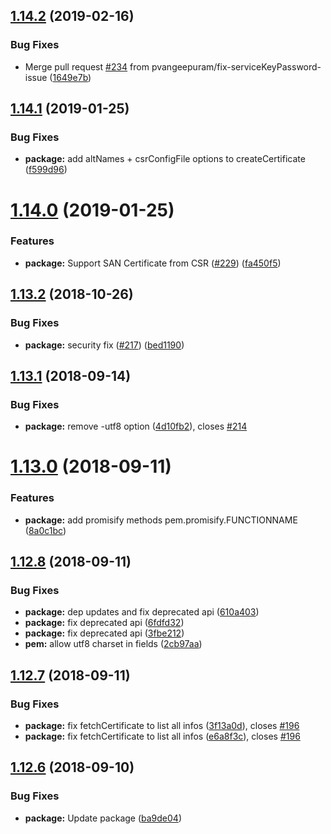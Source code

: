 ## [1.14.2](https://github.com/Dexus/pem/compare/v1.14.1...v1.14.2) (2019-02-16)


### Bug Fixes

* Merge pull request [#234](https://github.com/Dexus/pem/issues/234) from pvangeepuram/fix-serviceKeyPassword-issue ([1649e7b](https://github.com/Dexus/pem/commit/1649e7b))

## [1.14.1](https://github.com/Dexus/pem/compare/v1.14.0...v1.14.1) (2019-01-25)


### Bug Fixes

* **package:** add altNames + csrConfigFile options to createCertificate ([f599d96](https://github.com/Dexus/pem/commit/f599d96))

# [1.14.0](https://github.com/Dexus/pem/compare/v1.13.2...v1.14.0) (2019-01-25)


### Features

* **package:** Support SAN Certificate from CSR ([#229](https://github.com/Dexus/pem/issues/229)) ([fa450f5](https://github.com/Dexus/pem/commit/fa450f5))

## [1.13.2](https://github.com/Dexus/pem/compare/v1.13.1...v1.13.2) (2018-10-26)


### Bug Fixes

* **package:** security fix ([#217](https://github.com/Dexus/pem/issues/217)) ([bed1190](https://github.com/Dexus/pem/commit/bed1190))

## [1.13.1](https://github.com/Dexus/pem/compare/v1.13.0...v1.13.1) (2018-09-14)


### Bug Fixes

* **package:** remove -utf8 option ([4d10fb2](https://github.com/Dexus/pem/commit/4d10fb2)), closes [#214](https://github.com/Dexus/pem/issues/214)

# [1.13.0](https://github.com/Dexus/pem/compare/v1.12.8...v1.13.0) (2018-09-11)


### Features

* **package:** add promisify methods pem.promisify.FUNCTIONNAME ([8a0c1bc](https://github.com/Dexus/pem/commit/8a0c1bc))

## [1.12.8](https://github.com/Dexus/pem/compare/v1.12.7...v1.12.8) (2018-09-11)


### Bug Fixes

* **package:** dep updates and fix deprecated api ([610a403](https://github.com/Dexus/pem/commit/610a403))
* **package:** fix deprecated api ([6fdfd32](https://github.com/Dexus/pem/commit/6fdfd32))
* **package:** fix deprecated api ([3fbe212](https://github.com/Dexus/pem/commit/3fbe212))
* **pem:** allow utf8 charset in fields ([2cb97aa](https://github.com/Dexus/pem/commit/2cb97aa))

## [1.12.7](https://github.com/Dexus/pem/compare/v1.12.6...v1.12.7) (2018-09-11)


### Bug Fixes

* **package:** fix fetchCertificate to list all infos ([3f13a0d](https://github.com/Dexus/pem/commit/3f13a0d)), closes [#196](https://github.com/Dexus/pem/issues/196)
* **package:** fix fetchCertificate to list all infos ([e6a8f3c](https://github.com/Dexus/pem/commit/e6a8f3c)), closes [#196](https://github.com/Dexus/pem/issues/196)

## [1.12.6](https://github.com/Dexus/pem/compare/v1.12.5...v1.12.6) (2018-09-10)


### Bug Fixes

* **package:** Update package ([ba9de04](https://github.com/Dexus/pem/commit/ba9de04))

